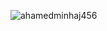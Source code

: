  <img src="https://media.licdn.com/dms/image/D5616AQGwUcX8jMHhlA/profile-displaybackgroundimage-shrink_350_1400/0/1722841293352?e=1728518400&v=beta&t=yALv9ttyph56wraODDUVhAi42VC3AWo-RyueYlCfV6I" alt="ahamedminhaj456" /> </p>
